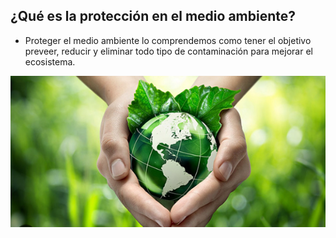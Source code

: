 ## ¿Qué es la protección en el medio ambiente?

- Proteger el medio ambiente lo comprendemos como tener el objetivo preveer, reducir y eliminar todo tipo de contaminación para mejorar el ecosistema.


![image](reciclar.png)
